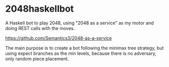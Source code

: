 2048haskellbot
==============

A Haskell bot to play 2048, using "2048 as a service" as my motor and doing REST calls with the moves.

https://github.com/Semantics3/2048-as-a-service

The main purpose is to create a bot following the minimax tree strategy, but using expect branches as the min levels, because there is no adversary, only random piece placement.
